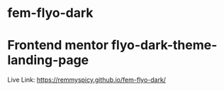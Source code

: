 # fem-flyo-dark
# Frontend mentor flyo-dark-theme-landing-page

Live Link: https://remmyspicy.github.io/fem-flyo-dark/
